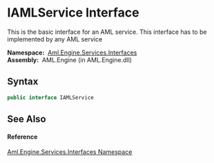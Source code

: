IAMLService Interface
=====================
This is the basic interface for an AML service. This interface has to be implemented by any AML service

  **Namespace:**  [Aml.Engine.Services.Interfaces][1]  
  **Assembly:**  AML.Engine (in AML.Engine.dll)

Syntax
------

```csharp
public interface IAMLService
```


See Also
--------

#### Reference
[Aml.Engine.Services.Interfaces Namespace][1]  

[1]: ../README.md
[2]: https://www.automationml.org
[3]: ../../icons/logoShade.png